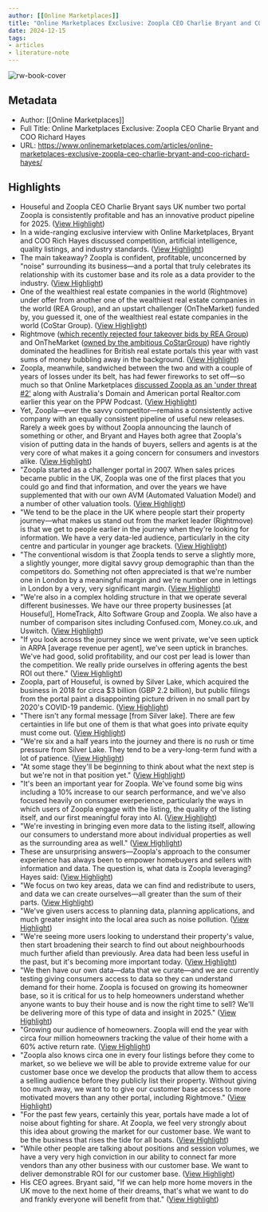 ```yaml
---
author: [[Online Marketplaces]]
title: "Online Marketplaces Exclusive: Zoopla CEO Charlie Bryant and COO Richard Hayes"
date: 2024-12-15
tags: 
- articles
- literature-note
---
```

![rw-book-cover](https://www.onlinemarketplaces.com/wp-content/uploads/2024/12/zoopla-header.png)

## Metadata
- Author: [[Online Marketplaces]]
- Full Title: Online Marketplaces Exclusive: Zoopla CEO Charlie Bryant and COO Richard Hayes
- URL: https://www.onlinemarketplaces.com/articles/online-marketplaces-exclusive-zoopla-ceo-charlie-bryant-and-coo-richard-hayes/

## Highlights
- Houseful and Zoopla CEO Charlie Bryant says UK number two portal Zoopla is consistently profitable and has an innovative product pipeline for 2025. ([View Highlight](https://read.readwise.io/read/01jf33ddt5ems3w1n47afy0ja9))
- In a wide-ranging exclusive interview with Online Marketplaces, Bryant and COO Rich Hayes discussed competition, artificial intelligence, quality listings, and industry standards. ([View Highlight](https://read.readwise.io/read/01jf33dmzb8d179madymnqjamd))
- The main takeaway? Zoopla is confident, profitable, unconcerned by "noise" surrounding its business—and a portal that truly celebrates its relationship with its customer base and its role as a data provider to the industry. ([View Highlight](https://read.readwise.io/read/01jf33dqehkagner7m795phbxv))
- One of the wealthiest real estate companies in the world (Rightmove) under offer from another one of the wealthiest real estate companies in the world (REA Group), and an upstart challenger (OnTheMarket) funded by, you guessed it, one of the wealthiest real estate companies in the world (CoStar Group). ([View Highlight](https://read.readwise.io/read/01jf33enczbb5ydgcfhwwq1m6z))
- Rightmove ([which recently rejected four takeover bids by REA Group](https://www.onlinemarketplaces.com/articles/rea-group-gives-up-pursuit-of-rightmove-deal/)) and OnTheMarket ([owned by the ambitious CoStarGroup](https://www.onlinemarketplaces.com/articles/in-conversation-with-andy-florance-costar-group-ceo-europe-and-acquisitions/)) have rightly dominated the headlines for British real estate portals this year with vast sums of money bubbling away in the background. ([View Highlight](https://read.readwise.io/read/01jf33erem2tm7cgz77wmpxr7m))
- Zoopla, meanwhile, sandwiched between the two and with a couple of years of losses under its belt, has had fewer fireworks to set off—so much so that Online Marketplaces [discussed Zoopla as an 'under threat #2'](https://www.youtube.com/watch?v=_BdsY4wjN1A&list=PL6r5dzJ_9AZhJWjxxNwva7ZKdxb_HVnBL&index=41) along with Australia's Domain and American portal Realtor.com earlier this year on the PPW Podcast. ([View Highlight](https://read.readwise.io/read/01jf33ey24j9kjw5n3xb7s3fq0))
- Yet, Zoopla—ever the savvy competitor—remains a consistently active company with an equally consistent pipeline of useful new releases. Rarely a week goes by without Zoopla announcing the launch of something or other, and Bryant and Hayes both agree that Zoopla's vision of putting data in the hands of buyers, sellers and agents is at the very core of what makes it a going concern for consumers and investors alike. ([View Highlight](https://read.readwise.io/read/01jf33fffq0kd8cv6syay704qe))
- "Zoopla started as a challenger portal in 2007. When sales prices became public in the UK, Zoopla was one of the first places that you could go and find that information, and over the years we have supplemented that with our own AVM (Automated Valuation Model) and a number of other valuation tools. ([View Highlight](https://read.readwise.io/read/01jf33g4bz3ev8szh1xtvr28z7))
- "We tend to be the place in the UK where people start their property journey—what makes us stand out from the market leader (Rightmove) is that we get to people earlier in the journey when they're looking for information. We have a very data-led audience, particularly in the city centre and particular in younger age brackets. ([View Highlight](https://read.readwise.io/read/01jf33g87dsq79zgevtjsm2yt7))
- "The conventional wisdom is that Zoopla tends to serve a slightly more, a slightly younger, more digital savvy group demographic than than the competitors do. Something not often appreciated is that we're number one in London by a meaningful margin and we're number one in lettings in London by a very, very significant margin. ([View Highlight](https://read.readwise.io/read/01jf33gnzzzb6ywn1spep7ya2a))
- "We're also in a complex holding structure in that we operate several different businesses. We have our three property businesses [at Houseful], HomeTrack, Alto Software Group and Zoopla. We also have a number of comparison sites including Confused.com, Money.co.uk, and Uswitch. ([View Highlight](https://read.readwise.io/read/01jf33h1hbh4z6yfyrkkg9yxf4))
- "If you look across the journey since we went private, we've seen uptick in ARPA [average revenue per agent], we've seen uptick in branches. We've had good, solid profitability, and our cost per lead is lower than the competition. We really pride ourselves in offering agents the best ROI out there." ([View Highlight](https://read.readwise.io/read/01jf33hrcyt3rjr1dxjn7fd7pg))
- Zoopla, part of Houseful, is owned by Silver Lake, which acquired the business in 2018 for circa $3 billion (GBP 2.2 billion), but public filings from the portal paint a disappointing picture driven in no small part by 2020's COVID-19 pandemic. ([View Highlight](https://read.readwise.io/read/01jf33kga4n5w4m0sbre7dtq1x))
- "There isn't any formal message [from Silver lake]. There are few certainties in life but one of them is that what goes into private equity must come out. ([View Highlight](https://read.readwise.io/read/01jf33kz4zmrmbpsrh53x9aw0f))
- "We're six and a half years into the journey and there is no rush or time pressure from Silver Lake. They tend to be a very-long-term fund with a lot of patience. ([View Highlight](https://read.readwise.io/read/01jf33m15y9fr47a20pvkbe2vg))
- "At some stage they'll be beginning to think about what the next step is but we're not in that position yet." ([View Highlight](https://read.readwise.io/read/01jf33m4a0e7yxf3y66ez7d9x3))
- "It's been an important year for Zoopla. We've found some big wins including a 10% increase to our search performance, and we've also focused heavily on consumer exerperience, particularly the ways in which users of Zoopla engage with the listing, the quality of the listing itself, and our first meaningful foray into AI. ([View Highlight](https://read.readwise.io/read/01jf33mdc8wafktmgwhg3af8mr))
- "We're investing in bringing even more data to the listing itself, allowing our consumers to understand more about individual properties as well as the surrounding area as well." ([View Highlight](https://read.readwise.io/read/01jf33mn7vc27c0hfc5ffntw3w))
- These are unsurprising answers—Zoopla's approach to the consumer experience has always been to empower homebuyers and sellers with information and data. The question is, what data is Zoopla leveraging? Hayes said: ([View Highlight](https://read.readwise.io/read/01jf33mvv83pa13118m2gpfx8y))
- "We focus on two key areas, data we can find and redistribute to users, and data we can create ourselves—all greater than the sum of their parts. ([View Highlight](https://read.readwise.io/read/01jf33myxrzqekysv70kv2qp0s))
- "We've given users access to planning data, planning applications, and much greater insight into the local area such as noise pollution. ([View Highlight](https://read.readwise.io/read/01jf33n12px81k12vtmseg5ht5))
- "We're seeing more users looking to understand their property's value, then start broadening their search to find out about neighbourhoods much further afield than previously. Area data had been less useful in the past, but it's becoming more important today. ([View Highlight](https://read.readwise.io/read/01jf33n6zy5ne4w9z95km7p2tc))
- "We then have our own data—data that we curate—and we are currently testing giving consumers access to data so they can understand demand for their home. Zoopla is focused on growing its homeowner base, so it is critical for us to help homeowners understand whether anyone wants to buy their house and is now the right time to sell? We'll be delivering more of this type of data and insight in 2025." ([View Highlight](https://read.readwise.io/read/01jf33ne7pcedmcdk7e3e9v6yj))
- "Growing our audience of homeowners. Zoopla will end the year with circa four million homeowners tracking the value of their home with a 60% active return rate. ([View Highlight](https://read.readwise.io/read/01jf33nyn9k8zbb864gmf7nnde))
- "Zoopla also knows circa one in every four listings before they come to market, so we believe we will be able to provide extreme value for our customer base once we develop the products that allow them to access a selling audience before they publicly list their property. Without giving too much away, we want to to give our customer base access to more motivated movers than any other portal, including Rightmove." ([View Highlight](https://read.readwise.io/read/01jf33p5npw2bg4hj27mmep4cw))
- "For the past few years, certainly this year, portals have made a lot of noise about fighting for share. At Zoopla, we feel very strongly about this idea about growing the market for our customer base. We want to be the business that rises the tide for all boats. ([View Highlight](https://read.readwise.io/read/01jf33pqrnxcpzmt9e67g7h70x))
- "While other people are talking about positions and session volumes, we have a very very high conviction in our ability to connect far more vendors than any other business with our customer base. We want to deliver demonstrable ROI for our customer base. ([View Highlight](https://read.readwise.io/read/01jf33ptnxmbb8m63kq18tyhr6))
- His CEO agrees. Bryant said, "If we can help more home movers in the UK move to the next home of their dreams, that's what we want to do and frankly everyone will benefit from that." ([View Highlight](https://read.readwise.io/read/01jf33qdbg5hw9js66znn4k816))



